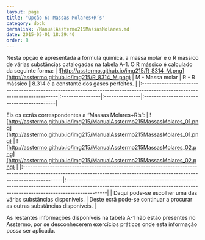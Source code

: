 ```yaml
---
layout: page
title: "Opção 6: Massas Molares+R’s"
category: dock
permalink: /ManualAsstermo215MassasMolares.md
date: 2015-05-01 18:29:40
order: 8
---
```


Nesta opção é apresentada a fórmula química, a massa molar e o R mássico de várias substâncias catalogadas na tabela A-1. O R mássico é calculado da seguinte forma:
| ![http://asstermo.github.io/img215/R_8314_M.png](http://asstermo.github.io/img215/R_8314_M.png) | M - Massa molar | R - R mássico | 8.314 é a constante dos gases perfeitos. |
|:--------------------------------------------------------------------------------------------------------------------------|:----------------|:---------------|:------------------------------------------|

Eis os ecrãs correspondentes a “Massas Molares+R’s”:
| ![http://asstermo.github.io/img215/ManualAsstermo215MassasMolares_01.png](http://asstermo.github.io/img215/ManualAsstermo215MassasMolares_01.png) | ![http://asstermo.github.io/img215/ManualAsstermo215MassasMolares_02.png](http://asstermo.github.io/img215/ManualAsstermo215MassasMolares_02.png) |
|:----------------------------------------------------------------------------------------------------------------------------------------------------------------------------|:----------------------------------------------------------------------------------------------------------------------------------------------------------------------------|
| Daqui pode-se escolher uma das várias substâncias disponíveis.                                                                                                           | Deste ecrã pode-se continuar a procurar as outras substâncias disponíveis.                                                                                               |

As restantes informações disponíveis na tabela A-1 não estão presentes no Asstermo, por se desconhecerem exercícios práticos onde esta informação possa ser aplicada.
